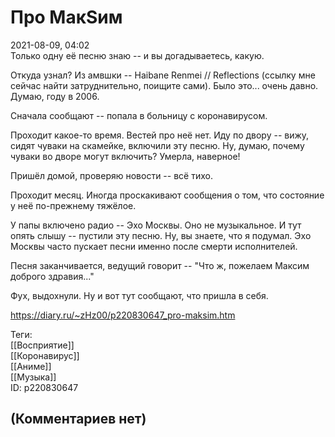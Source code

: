 Про МакSим
==========

  
2021-08-09, 04:02  
 Только одну её песню знаю -- и вы догадываетесь, какую.   
   
 Откуда узнал? Из амвшки -- Haibane Renmei // Reflections (ссылку мне сейчас найти затруднительно, поищите сами). Было это... очень давно. Думаю, году в 2006.   
   
 Сначала сообщают -- попала в больницу с коронавирусом.   
   
 Проходит какое-то время. Вестей про неё нет. Иду по двору -- вижу, сидят чуваки на скамейке, включили эту песню. Ну, думаю, почему чуваки во дворе могут включить? Умерла, наверное!   
   
 Пришёл домой, проверяю новости -- всё тихо.   
   
 Проходит месяц. Иногда проскакивают сообщения о том, что состояние у неё по-прежнему тяжёлое.   
   
 У папы включено радио -- Эхо Москвы. Оно не музыкальное. И тут опять слышу -- пустили эту песню. Ну, вы знаете, что я подумал. Эхо Москвы часто пускает песни именно после смерти исполнителей.   
   
 Песня заканчивается, ведущий говорит -- "Что ж, пожелаем Максим доброго здравия..."   
   
 Фух, выдохнули. Ну и вот тут сообщают, что пришла в себя.   
  
<https://diary.ru/~zHz00/p220830647_pro-maksim.htm>  
  
Теги:  
[[Восприятие]]  
[[Коронавирус]]  
[[Аниме]]  
[[Музыка]]  
ID: p220830647  


(Комментариев нет)
------------------